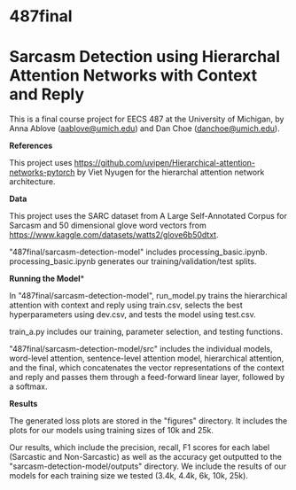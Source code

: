 # 487final
# Sarcasm Detection using Hierarchal Attention Networks with Context and Reply

This is a final course project for EECS 487 at the University of Michigan, by Anna Ablove (<aablove@umich.edu>) and Dan Choe (<danchoe@umich.edu>).

**References**

This project uses https://github.com/uvipen/Hierarchical-attention-networks-pytorch by Viet Nyugen for the hierarchal attention network architecture.

**Data**

This project uses the SARC dataset from A Large Self-Annotated Corpus for Sarcasm and 50 dimensional glove word vectors from https://www.kaggle.com/datasets/watts2/glove6b50dtxt.

"487final/sarcasm-detection-model" includes processing_basic.ipynb. 
processing_basic.ipynb generates our training/validation/test splits.

**Running the Model***

In "487final/sarcasm-detection-model", run_model.py trains the hierarchical attention with context and reply using train.csv, selects the best hyperparameters using dev.csv, and tests the model using test.csv.

train_a.py includes our training, parameter selection, and testing functions.

"487final/sarcasm-detection-model/src" includes the individual models, word-level attention, sentence-level attention model, hierarchical attention, and the final, which concatenates the vector representations of the context and reply and passes them through a feed-forward linear layer, followed by a softmax.

**Results**

The generated loss plots are stored in the "figures" directory. It includes the plots for our models using training sizes of 10k and 25k.

Our results, which include the precision, recall, F1 scores for each label (Sarcastic and Non-Sarcastic) as well as the accuracy get outputted to the "sarcasm-detection-model/outputs" directory. We include the results of our models for each training size we tested (3.4k, 4.4k, 6k, 10k, 25k).


